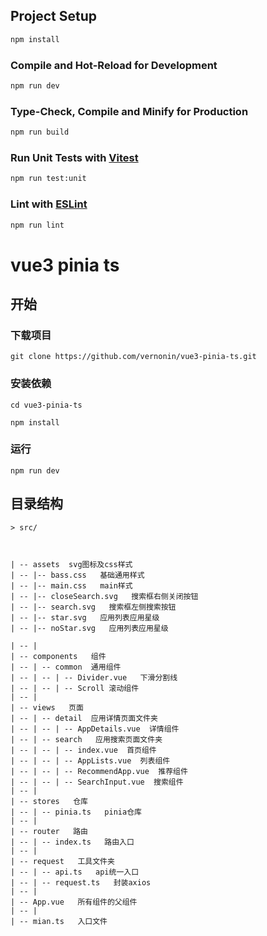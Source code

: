 ## Project Setup

```sh
npm install
```

### Compile and Hot-Reload for Development

```sh
npm run dev
```

### Type-Check, Compile and Minify for Production

```sh
npm run build
```

### Run Unit Tests with [Vitest](https://vitest.dev/)

```sh
npm run test:unit
```

### Lint with [ESLint](https://eslint.org/)

```sh
npm run lint
```

# vue3 pinia ts

## 开始
### 下载项目
```
git clone https://github.com/vernonin/vue3-pinia-ts.git
```

### 安装依赖
```
cd vue3-pinia-ts

npm install
```
### 运行
```
npm run dev
```



## 目录结构
```
> src/



| -- assets  svg图标及css样式
| -- |-- bass.css   基础通用样式
| -- |-- main.css   main样式
| -- |-- closeSearch.svg   搜索框右侧关闭按钮
| -- |-- search.svg   搜索框左侧搜索按钮
| -- |-- star.svg   应用列表应用星级
| -- |-- noStar.svg   应用列表应用星级

| -- |
| -- components   组件
| -- | -- common  通用组件
| -- | -- | -- Divider.vue   下滑分割线
| -- | -- | -- Scroll 滚动组件
| -- |
| -- views   页面
| -- | -- detail  应用详情页面文件夹
| -- | -- | -- AppDetails.vue  详情组件
| -- | -- search   应用搜索页面文件夹
| -- | -- | -- index.vue  首页组件
| -- | -- | -- AppLists.vue  列表组件
| -- | -- | -- RecommendApp.vue  推荐组件
| -- | -- | -- SearchInput.vue  搜索组件
| -- |
| -- stores   仓库
| -- | -- pinia.ts   pinia仓库
| -- |
| -- router   路由
| -- | -- index.ts   路由入口
| -- |
| -- request   工具文件夹
| -- | -- api.ts   api统一入口
| -- | -- request.ts   封装axios
| -- |
| -- App.vue   所有组件的父组件 
| -- |
| -- mian.ts   入口文件


```




